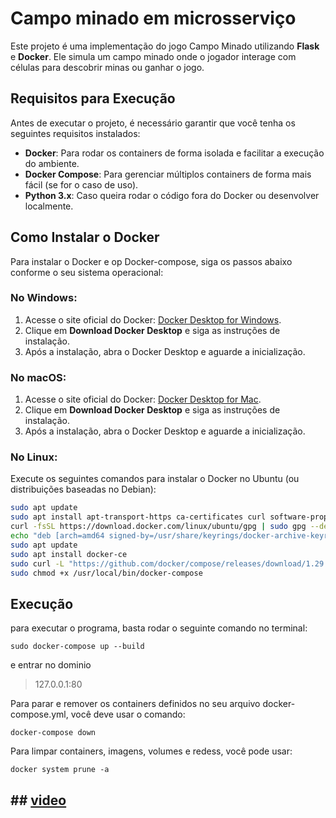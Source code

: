 # Campo minado em microsserviço

Este projeto é uma implementação do jogo Campo Minado utilizando **Flask** e **Docker**. Ele simula um campo minado onde o jogador interage com células para descobrir minas ou ganhar o jogo.

## Requisitos para Execução

Antes de executar o projeto, é necessário garantir que você tenha os seguintes requisitos instalados:

- **Docker**: Para rodar os containers de forma isolada e facilitar a execução do ambiente.
- **Docker Compose**: Para gerenciar múltiplos containers de forma mais fácil (se for o caso de uso).
- **Python 3.x**: Caso queira rodar o código fora do Docker ou desenvolver localmente.

## Como Instalar o Docker

Para instalar o Docker e op Docker-compose, siga os passos abaixo conforme o seu sistema operacional:

### **No Windows**:

1. Acesse o site oficial do Docker: [Docker Desktop for Windows](https://www.docker.com/products/docker-desktop).
2. Clique em **Download Docker Desktop** e siga as instruções de instalação.
3. Após a instalação, abra o Docker Desktop e aguarde a inicialização.

### **No macOS**:

1. Acesse o site oficial do Docker: [Docker Desktop for Mac](https://www.docker.com/products/docker-desktop).
2. Clique em **Download Docker Desktop** e siga as instruções de instalação.
3. Após a instalação, abra o Docker Desktop e aguarde a inicialização.

### **No Linux**:

Execute os seguintes comandos para instalar o Docker no Ubuntu (ou distribuições baseadas no Debian):

```bash
sudo apt update
sudo apt install apt-transport-https ca-certificates curl software-properties-common
curl -fsSL https://download.docker.com/linux/ubuntu/gpg | sudo gpg --dearmor -o /usr/share/keyrings/docker-archive-keyring.gpg
echo "deb [arch=amd64 signed-by=/usr/share/keyrings/docker-archive-keyring.gpg] https://download.docker.com/linux/ubuntu $(lsb_release -cs) stable" | sudo tee /etc/apt/sources.list.d/docker.list > /dev/null
sudo apt update
sudo apt install docker-ce
sudo curl -L "https://github.com/docker/compose/releases/download/1.29.2/docker-compose-$(uname -s)-$(uname -m)" -o /usr/local/bin/docker-compose
sudo chmod +x /usr/local/bin/docker-compose
``` 

## Execução

para executar o programa, basta rodar o seguinte comando no terminal:
```cod
sudo docker-compose up --build
```

e entrar no dominio
> 127.0.0.1:80

Para parar e remover os containers definidos no seu arquivo docker-compose.yml, você deve usar o comando:
```cod1
docker-compose down
```

Para limpar containers, imagens, volumes e redess, você pode usar:
```cod2
docker system prune -a
```

## ## [video](https://youtu.be/uBJurVwt9YQ)
